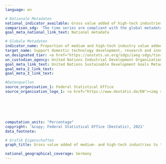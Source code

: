 ```yaml
---
language: en

# Nationale Metadaten
national_indicator_available: Gross value added of high-tech industries to total manufacturing value added <br> Gross value added of medium- and high-tech industries to total manufacturing value added <br> Gross value added of medium-high-tech industries to total manufacturing value added
comparison_sdg: 'The time series are compliant with the global metadata. Remark: The definition of gross value added (basic prices or factor costs) is not clearly determined in the global metadata. Additionaly, the global metadata do not foresee a separate publication of MHT and HIT.'
goal_meta_national_link_text: National metadata

# Globale Metadaten
indicator_name: Proportion of medium and high-tech industry value added in total value added
target_name: Support domestic technology development, research and innovation in developing countries, including by ensuring a conducive policy environment for, inter alia, industrial diversification and value addition to commodities
un_designated_tier: <a href="https://unstats.un.org/sdgs/iaeg-sdgs/tier-classification/" title="Click here for more information on the UN tier classification.">Tier I</a>
un_custodian_agency: United Nations Industrial Development Organization (UNIDO)
goal_meta_link_text: United Nations Sustainable Development Goals Metadata
goal_meta_2_link_text: 
goal_meta_3_link_text: 

#Datenquellen
source_organisation_1: Federal Statistical Office
source_organisation_logo_1: <a href="https://www.destatis.de/EN"><img src="https://g205sdgs.github.io/sdg-indicators/public/OrgImgEn/destatis.png" alt="Logo destatis" style="height:60px; width:148px" /></a>






computation_units: "Percentage"
copyright: '&copy; Federal Statistical Office (Destatis), 2021'
data_footnote: 

# Grafik Eigenschaften
graph_title: Gross value added of medium- and high-tech industries to total manufacturing value added

national_geographical_coverage: Germany
---
```


<span></span>